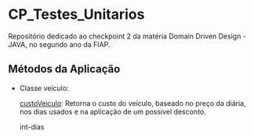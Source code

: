 # CP_Testes_Unitarios

Repositório dedicado ao checkpoint 2 da matéria Domain Driven Design - JAVA, no segundo ano da FIAP.

## Métodos da Aplicação

  - Classe veículo:

    [custoVeiculo](#-int-dias):
    Retorna o custo do veículo, baseado no preço da diária, nos dias usados e na aplicação de um possível desconto.




    int-dias

    
  
